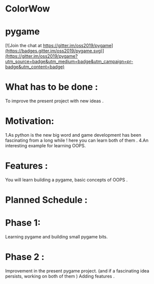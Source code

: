 # ColorWow
# pygame

[![Join the chat at https://gitter.im/oss2019/pygame](https://badges.gitter.im/oss2019/pygame.svg)](https://gitter.im/oss2019/pygame?utm_source=badge&utm_medium=badge&utm_campaign=pr-badge&utm_content=badge)

# What has to be done :
To improve the present project with new ideas .
# Motivation:

1.As python is the new big word and game development has been fascinating from a long while !
here you can learn both of them .
4.An interesting example for learning OOPS.

# Features :

You will learn building a pygame, basic concepts of OOPS .

# Planned Schedule :

# Phase 1:
Learning pygame and building small pygame bits.

# Phase 2 :
Improvement in the present pygame project. (and if a fascinating idea persists, working on both of them )
Adding features .


